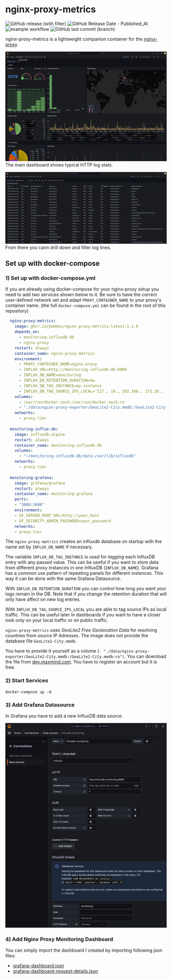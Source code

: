 # nginx-proxy-metrics 
![GitHub release (with filter)](https://img.shields.io/github/v/release/pommes/nginx-proxy-metrics)
![GitHub Release Date - Published_At](https://img.shields.io/github/release-date/pommes/nginx-proxy-metrics)
![example workflow](https://github.com/pommes/nginx-proxy-metrics/actions/workflows/build.yml/badge.svg)
![GitHub last commit (branch)](https://img.shields.io/github/last-commit/pommes/nginx-proxy-metrics/main)


nginx-proxy-metrics is a lightweight companion container for the [nginx-proxy](https://github.com/jwilder/nginx-proxy).

![Grafana Dashboard](.doc/grafana-dashboard.png)
The main dashboard shows typical HTTP log stats.


![Grafana Dashboard Request Details](.doc/grafana-dashboard-request-details.png)
From there you cann drill down and filter log lines.  

## Set up with docker-compose

### 1) Set up with docker-compose.yml

If you are already using docker-compose for your nginx-proxy setup you need to add two services shown below to it.
Be sure to have the correct user-defined network set and adapt `PROXY_CONTAINER_NAME` to your proxy's container
name. (the full `docker-compose.yml` can be found in the root of this repository)

```yml
  nginx-proxy-metrics:
    image: ghcr.io/pommes/nginx-proxy-metrics:latest:1.1.0
    depends_on:
      - monitoring-influxdb-db
      - nginx-proxy
    restart: always
    container_name: nginx-proxy-metrics
    environment:
      - PROXY_CONTAINER_NAME=nginx-proxy
      - INFLUX_URL=http://monitoring-influxdb-db:8086
      - INFLUX_DB_NAME=monitoring
      - INFLUX_DB_RETENTION_DURATION=4w
      - INFLUX_DB_TAG_INSTANCE=my-instance
      - INFLUX_DB_TAG_SOURCE_IPS_LOCAL="127., 10., 192.168., 172.20., fe80::, fd00::"
    volumes:
      - /var/run/docker.sock:/var/run/docker.sock:ro
      - "./data/nginx-proxy-exporter/GeoLite2-City.mmdb:/GeoLite2-City.mmdb:ro"
    networks:
      - proxy-tier

  monitoring-influx-db:
    image: influxdb:alpine
    restart: always
    container_name: monitoring-influxdb-db
    volumes:
      - "~/monitoring-influxdb-db/data:/var/lib/influxdb"
    networks:
      - proxy-tier
      
  monitoring-grafana:
    image: grafana/grafana
    restart: always
    container_name: monitoring-grafana
    ports:
    - "3000:3000"
    environment:
    - GF_SERVER_ROOT_URL=http://your_host
    - GF_SECURITY_ADMIN_PASSWORD=your_password
    networks:
    - proxy-tier
```

The `nginx-proxy-metrics` creates an influxdb database on startup with the name set by `INFLUX_DB_NAME` if necessary.

The variable `INFLUX_DB_TAG_INSTANCE` is used for *tagging* each InfluxDB entry with any passed value. This can be useful if you want to store data from different proxy instances in one InfluxDB (`INFLUX_DB_NAME`). Grafana has a common use pattern of repeating panels for different instances. This way it can be done with the same Grafana Datasource.

With `INFLUX_DB_RETENTION_DURATION` you can control how long you want your logs remain in the DB.
Note that if you change the retention duration that will only have affect on new log entries.

With `INFLUX_DB_TAG_SOURCE_IPS_LOCAL` you are able to tag source IPs as local traffic. This can be useful later in dashboards if you want to have a closer look only on your local traffic or on public traffic.

`nginx-proxy-metrics` uses *GeoLite2 Free Geolocation Data* for resolving countries from source IP Adresses.
The image does not provide the database file `GeoLite2-City.mmdb`. 

You have to provide it yourself as a volume (`- "./data/nginx-proxy-exporter/GeoLite2-City.mmdb:/GeoLite2-City.mmdb:ro")`.
You can download the file from [dev.maxmind.com](https://dev.maxmind.com/geoip/geolite2-free-geolocation-data). You have to register an account but it is free.


### 2) Start Services

```
docker-compose up -d
```

### 3) Add Grafana Datasource
In Grafana you have to add a new InfluxDB data source.

![add-datasource](.doc/grafana-add-influx-datasource.png)

### 4) Add Nginx Proxy Monitoring Dashboard

You can simply import the dashboard I created by importing following json files:

* [grafana-dashboard.json](https://raw.githubusercontent.com/pommes/nginx-proxy-metrics/master/grafana-dashboard.json)
* [grafana-dashboard-request-details.json](https://raw.githubusercontent.com/pommes/nginx-proxy-metrics/master/grafana-dashboard-request-details.json)
